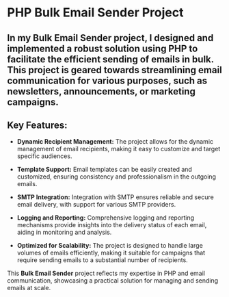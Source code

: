 # PHP Bulk Email Sender Project

## In my Bulk Email Sender project, I designed and implemented a robust solution using PHP to facilitate the efficient sending of emails in bulk. This project is geared towards streamlining email communication for various purposes, such as newsletters, announcements, or marketing campaigns.

## Key Features:

- **Dynamic Recipient Management:** The project allows for the dynamic management of email recipients, making it easy to customize and target specific audiences.

- **Template Support:** Email templates can be easily created and customized, ensuring consistency and professionalism in the outgoing emails.

- **SMTP Integration:** Integration with SMTP ensures reliable and secure email delivery, with support for various SMTP providers.

- **Logging and Reporting:** Comprehensive logging and reporting mechanisms provide insights into the delivery status of each email, aiding in monitoring and analysis.

- **Optimized for Scalability:** The project is designed to handle large volumes of emails efficiently, making it suitable for campaigns that require sending emails to a substantial number of recipients.

This **Bulk Email Sender** project reflects my expertise in PHP and email communication, showcasing a practical solution for managing and sending emails at scale.





